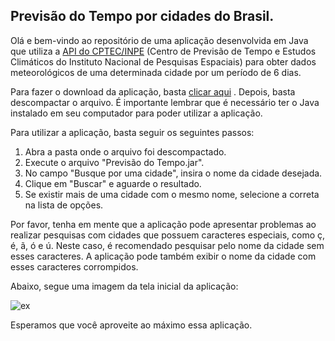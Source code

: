 ## Previsão do Tempo por cidades do Brasil.

Olá e bem-vindo ao repositório de uma aplicação desenvolvida em Java que utiliza a [API do CPTEC/INPE](http://servicos.cptec.inpe.br/XML/) (Centro de Previsão de Tempo e Estudos Climáticos do Instituto Nacional de Pesquisas Espaciais) para obter dados meteorológicos de uma determinada cidade por um período de 6 dias.

Para fazer o download da aplicação, basta [clicar aqui](https://github.com/kleber0a0m/previsao-do-tempo-java/raw/master/dist/Previs%C3%A3o%20do%20Tempo.zip) . Depois, basta descompactar o arquivo. É importante lembrar que é necessário ter o Java instalado em seu computador para poder utilizar a aplicação.

Para utilizar a aplicação, basta seguir os seguintes passos:

1.  Abra a pasta onde o arquivo foi descompactado.
2.  Execute o arquivo "Previsão do Tempo.jar".
3.  No campo "Busque por uma cidade", insira o nome da cidade desejada.
4.  Clique em "Buscar" e aguarde o resultado.
5.  Se existir mais de uma cidade com o mesmo nome, selecione a correta na lista de opções.


Por favor, tenha em mente que a aplicação pode apresentar problemas ao realizar pesquisas com cidades que possuem caracteres especiais, como ç, é, ã, ó e ú. Neste caso, é recomendado pesquisar pelo nome da cidade sem esses caracteres. A aplicação pode também exibir o nome da cidade com esses caracteres corrompidos.

Abaixo, segue uma imagem da tela inicial da aplicação:

![ex](https://user-images.githubusercontent.com/70644405/208214288-92b7bf54-170a-41fb-9ce0-269c6d8661bf.PNG)

Esperamos que você aproveite ao máximo essa aplicação.
